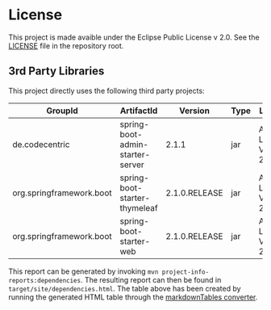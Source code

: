 # License

This project is made avaible under the Eclipse Public License v 2.0. See the [LICENSE](../LICENSE.md) file in the repository root.

## 3rd Party Libraries

This project directly uses the following third party projects:


|GroupId|ArtifactId|Version|Type|License|
|--- |--- |--- |--- |--- |
|de.codecentric|spring-boot-admin-starter-server|2.1.1|jar|Apache License, Version 2.0|
|org.springframework.boot|spring-boot-starter-thymeleaf|2.1.0.RELEASE|jar|Apache License, Version 2.0|
|org.springframework.boot|spring-boot-starter-web|2.1.0.RELEASE|jar|Apache License, Version 2.0|


This report can be generated by invoking `mvn project-info-reports:dependencies`. The resulting report can then be found in `target/site/dependencies.html`. The table above has been created by running the generated HTML table through the [markdownTables converter](https://jmalarcon.github.io/markdowntables/).